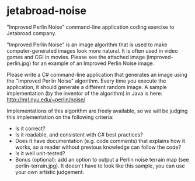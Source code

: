 # jetabroad-noise
"Improved Perlin Noise" command-line application coding exercise to Jetabroad company.

"Improved Perlin Noise" is an image algorithm that is used to make computer-generated images look more natural. It is often used in video games and CGI in movies. Please see the attached image (improved-perlin.jpg) for an example of an Improved Perlin Noise image.

Please write a C# command-line application that generates an image using the "Improved Perlin Noise" algorithm. Every time you execute the application, it should generate a different random image. A sample implementation (by the inventor of the algorithm) in Java is here: http://mrl.nyu.edu/~perlin/noise/

Implementations of this algorithm are freely available, so we will be judging this implementation on the following criteria:
- Is it correct?
- Is it readable, and consistent with C# best practices?
- Does it have documentation (e.g. code comments) that explains how it works, so a reader without previous knowledge can follow the code?
- Is it well unit-tested?
- Bonus (optional): add an option to output a Perlin noise terrain map (see perlin-terrain.jpg). It doesn't have to look like this sample, you can use your own artistic judgement.

